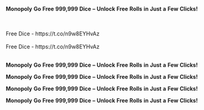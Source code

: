 <strong>Monopoly</strong> <strong>Go</strong> <strong>Free</strong> <strong>999,999</strong> <strong>Dice</strong> <strong>–</strong> <strong>Unlock</strong> <strong>Free</strong> <strong>Rolls</strong> <strong>in</strong> <strong>Just</strong> <strong>a</strong> <strong>Few</strong> <strong>Clicks!</strong>

<br>
<br>Free Dice - https://t.co/n9w8EYHvAz
<br>
<br>Free Dice - https://t.co/n9w8EYHvAz
<br>
<br>

<strong>Monopoly</strong> <strong>Go</strong> <strong>Free</strong> <strong>999,999</strong> <strong>Dice</strong> <strong>–</strong> <strong>Unlock</strong> <strong>Free</strong> <strong>Rolls</strong> <strong>in</strong> <strong>Just</strong> <strong>a</strong> <strong>Few</strong> <strong>Clicks!</strong>

<strong>Monopoly</strong> <strong>Go</strong> <strong>Free</strong> <strong>999,999</strong> <strong>Dice</strong> <strong>–</strong> <strong>Unlock</strong> <strong>Free</strong> <strong>Rolls</strong> <strong>in</strong> <strong>Just</strong> <strong>a</strong> <strong>Few</strong> <strong>Clicks!</strong>

<strong>Monopoly</strong> <strong>Go</strong> <strong>Free</strong> <strong>999,999</strong> <strong>Dice</strong> <strong>–</strong> <strong>Unlock</strong> <strong>Free</strong> <strong>Rolls</strong> <strong>in</strong> <strong>Just</strong> <strong>a</strong> <strong>Few</strong> <strong>Clicks!</strong>

<strong>Monopoly</strong> <strong>Go</strong> <strong>Free</strong> <strong>999,999</strong> <strong>Dice</strong> <strong>–</strong> <strong>Unlock</strong> <strong>Free</strong> <strong>Rolls</strong> <strong>in</strong> <strong>Just</strong> <strong>a</strong> <strong>Few</strong> <strong>Clicks!</strong>

